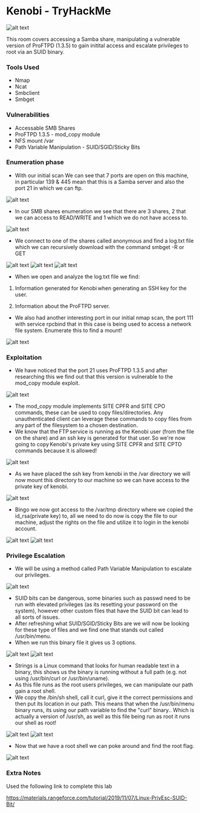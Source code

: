# Kenobi - TryHackMe

![alt text](https://github.com/DarioBeneventi/TryHackMe_Machines/blob/main/Kenobi/images/kenobi_header.png?raw=true)

This room covers accessing a Samba share, manipulating a vulnerable version of ProFTPD (1.3.5) to gain initital access and escalate privileges to root via an SUID binary. 

 ### Tools Used
 * Nmap
 * Ncat
 * Smbclient
 * Smbget

 ### Vulnerabilities
 * Accessable SMB Shares 
 * ProFTPD 1.3.5 - mod_copy module
 * NFS mount /var
 * Path Variable Manipulation - SUID/SGID/Sticky Bits  

### Enumeration phase

* With our initial scan We can see that 7 ports are open on this machine, in particular 139 & 445 mean that this is a Samba server and also the port 21 in which we can ftp. 

![alt text](https://github.com/DarioBeneventi/TryHackMe_Machines/blob/main/Kenobi/images/image1.png?raw=true)

* In our SMB shares enumeration we see that there are 3 shares, 2 that we can access to READ/WRITE and 1 which we do not have access to.

![alt text](https://github.com/DarioBeneventi/TryHackMe_Machines/blob/main/Kenobi/images/image2.png?raw=true)

* We connect to one of the shares called anonymous and find a log.txt file which we can recursively download with the command smbget -R or GET 

![alt text](https://github.com/DarioBeneventi/TryHackMe_Machines/blob/main/Kenobi/images/image3.png?raw=true)
![alt text](https://github.com/DarioBeneventi/TryHackMe_Machines/blob/main/Kenobi/images/image4.png?raw=true)
![alt text](https://github.com/DarioBeneventi/TryHackMe_Machines/blob/main/Kenobi/images/image5.png?raw=true)

* When we open and analyze the log.txt file we find: 

1. Information generated for Kenobi when generating an SSH key for the user. 

2. Information about the ProFTPD server. 

* We also had another interesting port in our initial nmap scan, the port 111 with service rpcbind that in this case is being used to access a network file system. Enumerate this to find a mount! 

![alt text](https://github.com/DarioBeneventi/TryHackMe_Machines/blob/main/Kenobi/images/image6.png?raw=true)

 ### Exploitation

* We have noticed that the port 21 uses ProFTPD 1.3.5 and after researching this we find out that this version is vulnerable to the mod_copy module exploit. 

![alt text](https://github.com/DarioBeneventi/TryHackMe_Machines/blob/main/Kenobi/images/image7.png?raw=true)

* The mod_copy module implements SITE CPFR and SITE CPO commands, these can be used to copy files/directories. Any unauthenticated client can leverage these commands to copy files from any part of the filesystem to a chosen destination. 
* We know that the FTP service is running as the Kenobi user (from the file on the share) and an ssh key is generated for that user. So we're now going to copy Kenobi's private key using SITE CPFR and SITE CPTO commands because it is allowed! 
 
 ![alt text](https://github.com/DarioBeneventi/TryHackMe_Machines/blob/main/Kenobi/images/image8.png?raw=true)

* As we have placed the ssh key from kenobi in the /var directory we will now mount this directory to our machine so we can have access to the private key of kenobi. 
 
 ![alt text](https://github.com/DarioBeneventi/TryHackMe_Machines/blob/main/Kenobi/images/image9.png?raw=true)
 
* Bingo we now got access to the /var/tmp directory where we copied the id_rsa(private key) to, all we need to do now is copy the file to our machine, adjust the rights on the file and utilize it to login in the kenobi account.

 ![alt text](https://github.com/DarioBeneventi/TryHackMe_Machines/blob/main/Kenobi/images/image10.png?raw=true)
 ![alt text](https://github.com/DarioBeneventi/TryHackMe_Machines/blob/main/Kenobi/images/image11.png?raw=true)
 
 ### Privilege Escalation

* We will be using a method called Path Variable Manipulation to escalate our privileges.

 ![alt text](https://github.com/DarioBeneventi/TryHackMe_Machines/blob/main/Kenobi/images/image12.png?raw=true)

* SUID bits can be dangerous, some binaries such as passwd need to be run with elevated privileges (as its resetting your password on the system), however other custom files that have the SUID bit can lead to all sorts of issues.
* After refreshing what SUID/SGID/Sticky Bits are we will now be looking for these type of files and we find one that stands out called /usr/bin/menu.
* When we run this binary file it gives us 3 options.

 ![alt text](https://github.com/DarioBeneventi/TryHackMe_Machines/blob/main/Kenobi/images/image13.png?raw=true)
 ![alt text](https://github.com/DarioBeneventi/TryHackMe_Machines/blob/main/Kenobi/images/image14.png?raw=true)

* Strings is a Linux command that looks for human readable text in a binary, this shows us the binary is running without a full path (e.g. not using /usr/bin/curl or /usr/bin/uname).
* As this file runs as the root users privileges, we can manipulate our path gain a root shell.
* We copy the /bin/sh shell, call it curl, give it the correct permissions and then put its location in our path. This means that when the /usr/bin/menu binary runs, its using our path variable to find the "curl" binary.. Which is actually a version of /usr/sh, as well as this file being run as root it runs our shell as root!

 ![alt text](https://github.com/DarioBeneventi/TryHackMe_Machines/blob/main/Kenobi/images/image15.png?raw=true)
![alt text](https://github.com/DarioBeneventi/TryHackMe_Machines/blob/main/Kenobi/images/image16.png?raw=true)

* Now that we have a root shell we can poke around and find the root flag.

 ![alt text](https://github.com/DarioBeneventi/TryHackMe_Machines/blob/main/Kenobi/images/image17.png?raw=true)

### Extra Notes
Used the following link to complete this lab 

https://materials.rangeforce.com/tutorial/2019/11/07/Linux-PrivEsc-SUID-Bit/ 
